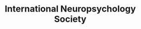 ---
title: "International Neuropsychology Society"
project_id: 
date: 
conference_id: ""
presenters:
   - peter_bandettini
summary: "International Neuropsychology Society, Honolulu, HI"
file: /assets/presentations/
filename: 
layout: presentation
---